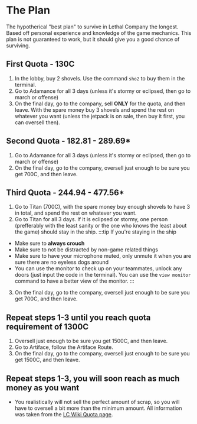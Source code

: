 # The Plan
The hypotherical "best plan" to survive in Lethal Company the longest. Based off personal experience and knowledge of the game mechanics. This plan is not guaranteed to work, but it should give you a good chance of surviving.

## First Quota - 130C
1. In the lobby, buy 2 shovels. Use the command `sho2` to buy them in the terminal.
2. Go to Adamance for all 3 days (unless it's stormy or eclipsed, then go to march or offense)
3. On the final day, go to the company, sell **ONLY** for the quota, and then leave. With the spare money buy 3 shovels and spend the rest on whatever you want (unless the jetpack is on sale, then buy it first, you can oversell then).

## Second Quota - 182.81 - 289.69*
1. Go to Adamance for all 3 days (unless it's stormy or eclipsed, then go to march or offense)
2. On the final day, go to the company, oversell just enough to be sure you get 700C, and then leave.

## Third Quota - 244.94 - 477.56*
1. Go to Titan (700C), with the spare money buy enough shovels to have 3 in total, and spend the rest on whatever you want.
2. Go to Titan for all 3 days. If it is eclipsed or stormy, one person (prefferably with the least sanity or the one who knows the least about the game) should stay in the ship.
:::tip If you're staying in the ship
- Make sure to **always crouch**
- Make sure to not be distracted by non-game related things
- Make sure to have your microphone muted, only unmute it when you are sure there are no eyeless dogs around
- You can use the monitor to check up on your teammates, unlock any doors (just input the code in the terminal). You can use the `view monitor` command to have a better view of the monitor.
:::
3. On the final day, go to the company, oversell just enough to be sure you get 700C, and then leave.

## Repeat steps 1-3 until you reach quota requirement of 1300C
1. Oversell just enough to be sure you get 1500C, and then leave.
2. Go to Artiface, follow the Artiface Route.
3. On the final day, go to the company, oversell just enough to be sure you get 1500C, and then leave.

## Repeat steps 1-3, you will soon reach as much money as you want

* You realistically will not sell the perfect amount of scrap, so you will have to oversell a bit more than the minimum amount. All information was taken from the [LC Wiki Quota page](https://lethal.miraheze.org/wiki/Quota).